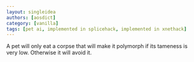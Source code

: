 ```yaml
---
layout: singleidea
authors: [aosdict]
category: [vanilla]
tags: [pet ai, implemented in splicehack, implemented in xnethack]
---
```

A pet will only eat a corpse that will make it polymorph if its tameness is very low. Otherwise it will avoid it.
